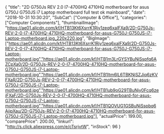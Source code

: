 {
	"title": "2D G750Js REV 2.0 I7-4700HQ  4710HQ motherboard for asus G750J G750JS i7 Laptop motherboard full test ok mainboard",
	"date": "2018-10-31 10:30:20",
	"SubCat": ["Computer & Office"],
	"categories": ["Computer Components"],
	"thumbnailImage": "https://ae01.alicdn.com/kf/HTB13Kt6XsrrK1Rjy1zeq6xalFXa9/2D-G750Js-REV-2-0-I7-4700HQ-4710HQ-motherboard-for-asus-G750J-G750JS-i7-Laptop-motherboard.jpg_220x220.jpg",
	"BigImage": ["https://ae01.alicdn.com/kf/HTB13Kt6XsrrK1Rjy1zeq6xalFXa9/2D-G750Js-REV-2-0-I7-4700HQ-4710HQ-motherboard-for-asus-G750J-G750JS-i7-Laptop-motherboard.jpg","https://ae01.alicdn.com/kf/HTB1m3LrGYSYBuNjSspfq6AZCpXa0/2D-G750Js-REV-2-0-I7-4700HQ-4710HQ-motherboard-for-asus-G750J-G750JS-i7-Laptop-motherboard.jpg","https://ae01.alicdn.com/kf/HTB1ltm6lL6TBKNjSZJiq6zKVFXaR/2D-G750Js-REV-2-0-I7-4700HQ-4710HQ-motherboard-for-asus-G750J-G750JS-i7-Laptop-motherboard.jpg","https://ae01.alicdn.com/kf/HTB1ub9oG29TBuNjy0Fcq6zeiFXaF/2D-G750Js-REV-2-0-I7-4700HQ-4710HQ-motherboard-for-asus-G750J-G750JS-i7-Laptop-motherboard.jpg","https://ae01.alicdn.com/kf/HTB1QOVUG1GSBuNjSspbq6AiipXau/2D-G750Js-REV-2-0-I7-4700HQ-4710HQ-motherboard-for-asus-G750J-G750JS-i7-Laptop-motherboard.jpg"],
	"actualPrice": 199.00,
	"comparePrice": 200.00,
	"linkurl": "http://s.click.aliexpress.com/e/cTsrjvtW",
	"inStock": 96
}
